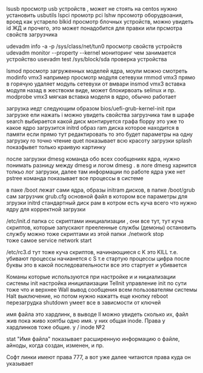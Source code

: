 lsusb просмотр usb устройств , может не стоять на centos нужно установить usbutils
lspci промотр pci
lshw прсомотр оборудвоания, вроед как устарело
blkid просмотр блочных устройств, можно увидеть id ЖД и прочего, это может понадобится для правки или прсмотра свойств загрузчика



udevadm info -a -p /sys/class/net/tun0  просмотр свойств устройств
udevadm monitor --property --kernel  мониторинг чем занимается устройство
usevadm test /sys/block/sda  проверка устройства

lsmod просмотр загруженных моделей ядра, моули можно смотреть modinfo vmx3 например просмотр модуля сетевухи
rmmod vmx3 прямо в горячую удаляет модуль сетевухи от вмвари
insmod vmx3 вставка модуля назад в жествокм виде, может блокирвоать selinux и пр.
modprobe vmx3 мягкая вставка моделя в ядро, обычно работает


загрузка иедт следующим образом
bios/uefi-grub-kernel-init
при загрузке ели нажать i можно увидеть свойства загрузчика
там в шрафе search выбирается какой диск монтируется
графа floppy это уже то какое ядро загрузится
initrd образ ram диска которое находится в памяти
если прямо тут редактировать то это будет параметры на одну загрузку
ro точно чтение quet показывает всю красоту загрузки  splash показфывет только краивую картинку

после загрузки 
dmesg команда обо всех сообщениях ядра, нужно понимать разницу между dmesg и логом dmesg . в логе dmesg харнится толкьо лог загрузки, далее там информации по работе ядра уже нет
pstree команда показывает все процессы в системе

в паке /boot лежат сами ядра, образы initram дисков, в папке /boot/grub сам загрузчик  grub.cfg основной файл в котором все параметры для згрузки
initrd стандартный диск рам в котром есть куча всего что нужно ядру для корректной загрузки

/etc/init.d папка сс скриптами инициализации , они все тут, тут куча скриптов, которые запускают прееленные службы (демоны)
остановить службу можно тоже скриптами из этой папки  ./network stop  
тоже самое service network start

/etc/rc3.d тут тоже куча скриптов, начинающиеся с K это KILL т.е. убивают процессы начианется с S т.е стартую процессы
цифра после буквы это в какой  последовательности все это стартует и убивается

Команы которые используются при настройке и и нициализации системы
init   настройка иницилаизации
TelInit  управление init  по сути тоже что и верхнее
Wall вывод сообщения всем пользователям системы
Halt выключение, но потом нужно нажатть еще кнопку
reboot перезагрудка
shutdown умеет все в зависмости от ключей


имя файла это хардлинк, в выводе ll можно увидеть сколько их, файл жив пока живо хоятбы одно имя.
у них общая inode. Права у хардлинков тоже общие.
у / inode №2

stat "Имя файла" показывает расширенную информацию о файле, айноды, когда создан, изменен, и пр.

Софт линки имеют права 777, а вот уже далее читаются права куда он указывает
